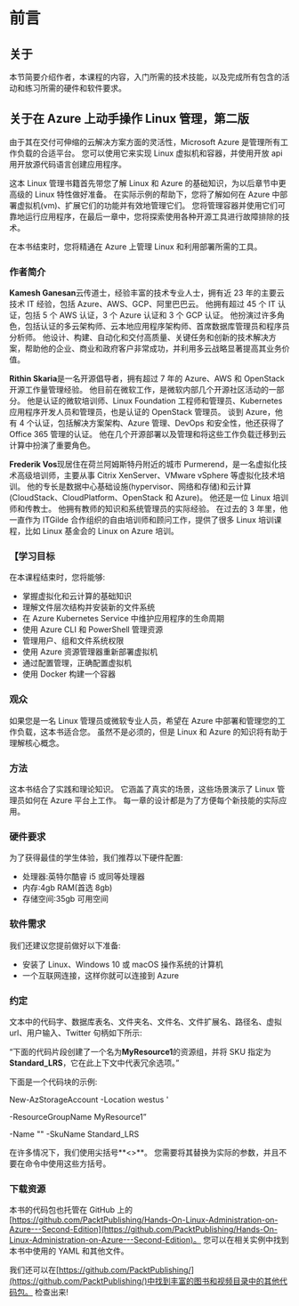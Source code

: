 # 前言

## 关于

本节简要介绍作者，本课程的内容，入门所需的技术技能，以及完成所有包含的活动和练习所需的硬件和软件要求。

## 关于在 Azure 上动手操作 Linux 管理，第二版

由于其在交付可伸缩的云解决方案方面的灵活性，Microsoft Azure 是管理所有工作负载的合适平台。 您可以使用它来实现 Linux 虚拟机和容器，并使用开放 api 用开放源代码语言创建应用程序。

这本 Linux 管理书籍首先带您了解 Linux 和 Azure 的基础知识，为以后章节中更高级的 Linux 特性做好准备。 在实际示例的帮助下，您将了解如何在 Azure 中部署虚拟机(vm)、扩展它们的功能并有效地管理它们。 您将管理容器并使用它们可靠地运行应用程序，在最后一章中，您将探索使用各种开源工具进行故障排除的技术。

在本书结束时，您将精通在 Azure 上管理 Linux 和利用部署所需的工具。

### 作者简介

**Kamesh Ganesan**云传道士，经验丰富的技术专业人士，拥有近 23 年的主要云技术 IT 经验，包括 Azure、AWS、GCP、阿里巴巴云。 他拥有超过 45 个 IT 认证，包括 5 个 AWS 认证，3 个 Azure 认证和 3 个 GCP 认证。 他扮演过许多角色，包括认证的多云架构师、云本地应用程序架构师、首席数据库管理员和程序员分析师。 他设计、构建、自动化和交付高质量、关键任务和创新的技术解决方案，帮助他的企业、商业和政府客户非常成功，并利用多云战略显著提高其业务价值。

**Rithin Skaria**是一名开源倡导者，拥有超过 7 年的 Azure、AWS 和 OpenStack 开源工作量管理经验。 他目前在微软工作，是微软内部几个开源社区活动的一部分。 他是认证的微软培训师、Linux Foundation 工程师和管理员、Kubernetes 应用程序开发人员和管理员，也是认证的 OpenStack 管理员。 谈到 Azure，他有 4 个认证，包括解决方案架构、Azure 管理、DevOps 和安全性，他还获得了 Office 365 管理的认证。 他在几个开源部署以及管理和将这些工作负载迁移到云计算中扮演了重要角色。

**Frederik Vos**现居住在荷兰阿姆斯特丹附近的城市 Purmerend，是一名虚拟化技术高级培训师，主要从事 Citrix XenServer、VMware vSphere 等虚拟化技术培训。 他的专长是数据中心基础设施(hypervisor、网络和存储)和云计算(CloudStack、CloudPlatform、OpenStack 和 Azure)。 他还是一位 Linux 培训师和传教士。 他拥有教师的知识和系统管理员的实际经验。 在过去的 3 年里，他一直作为 ITGilde 合作组织的自由培训师和顾问工作，提供了很多 Linux 培训课程，比如 Linux 基金会的 Linux on Azure 培训。

### 【学习目标

在本课程结束时，您将能够:

*   掌握虚拟化和云计算的基础知识
*   理解文件层次结构并安装新的文件系统
*   在 Azure Kubernetes Service 中维护应用程序的生命周期
*   使用 Azure CLI 和 PowerShell 管理资源
*   管理用户、组和文件系统权限
*   使用 Azure 资源管理器重新部署虚拟机
*   通过配置管理，正确配置虚拟机
*   使用 Docker 构建一个容器

### 观众

如果您是一名 Linux 管理员或微软专业人员，希望在 Azure 中部署和管理您的工作负载，这本书适合您。 虽然不是必须的，但是 Linux 和 Azure 的知识将有助于理解核心概念。

### 方法

这本书结合了实践和理论知识。 它涵盖了真实的场景，这些场景演示了 Linux 管理员如何在 Azure 平台上工作。 每一章的设计都是为了方便每个新技能的实际应用。

### 硬件要求

为了获得最佳的学生体验，我们推荐以下硬件配置:

*   处理器:英特尔酷睿 i5 或同等处理器
*   内存:4gb RAM(首选 8gb)
*   存储空间:35gb 可用空间

### 软件需求

我们还建议您提前做好以下准备:

*   安装了 Linux、Windows 10 或 macOS 操作系统的计算机
*   一个互联网连接，这样你就可以连接到 Azure

### 约定

文本中的代码字、数据库表名、文件夹名、文件名、文件扩展名、路径名、虚拟 url、用户输入、Twitter 句柄如下所示:

“下面的代码片段创建了一个名为**MyResource1**的资源组，并将 SKU 指定为**Standard_LRS**，它在此上下文中代表冗余选项。”

下面是一个代码块的示例:

New-AzStorageAccount -Location westus '

-ResourceGroupName MyResource1”

-Name "<name>" -SkuName Standard_LRS</name>

在许多情况下，我们使用尖括号**<>**。 您需要将其替换为实际的参数，并且不要在命令中使用这些方括号。

### 下载资源

本书的代码包也托管在 GitHub 上的[https://github.com/PacktPublishing/Hands-On-Linux-Administration-on-Azure---Second-Edition](https://github.com/PacktPublishing/Hands-On-Linux-Administration-on-Azure---Second-Edition)。 您可以在相关实例中找到本书中使用的 YAML 和其他文件。

我们还可以在[https://github.com/PacktPublishing/](https://github.com/PacktPublishing/)中找到丰富的图书和视频目录中的其他代码包。 检查出来!
